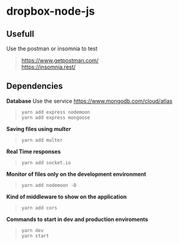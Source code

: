 # dropbox-node-js

## Usefull

Use the postman or insomnia to test
>https://www.getpostman.com/ \
>https://insomnia.rest/

## Dependencies

**Database**
Use the service https://www.mongodb.com/cloud/atlas

>```yarn add express nodemoon```\
>```yarn add express mongoose```

**Saving files using _multer_**

>```yarn add multer```

**Real Time responses**

>```yarn add socket.io```

**Monitor of files only on the development environment**

>```yarn add nodemoon -D```

**Kind of middleware to show on the application**

>```yarn add cors```

**Commands to start in dev and production enviroments**

>```yarn dev```\
>```yarn start```
 
 
 